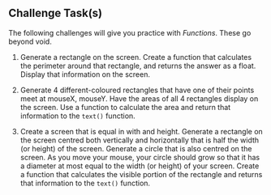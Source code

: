 Challenge Task(s)
-------

The following challenges will give you practice with _Functions_.  These go beyond void.

1. Generate a rectangle on the screen.  Create a function that calculates the perimeter around that rectangle, and returns the answer as a float.  Display that information on the screen.

2. Generate 4 different-coloured rectangles that have one of their points meet at mouseX, mouseY.  Have the areas of all 4 rectangles display on the screen.  Use a function to calculate the area and return that information to the ```text()``` function.

3. Create a screen that is equal in with and height.  Generate a rectangle on the screen centred both vertically and horizontally that is half the width (or height) of the screen.  Generate a circle that is also centred on the screen.  As you move your mouse, your circle should grow so that it has a diameter at most equal to the width (or height) of your screen.  Create a function that calculates the visible portion of the rectangle and returns that information to the ```text()``` function.